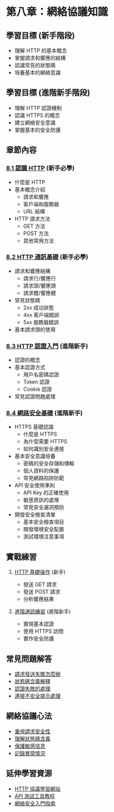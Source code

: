 # 第八章：網絡協議知識

## 學習目標 (新手階段)
- 理解 HTTP 的基本概念
- 掌握請求和響應的結構
- 認識常見的狀態碼
- 培養基本的網絡意識

## 學習目標 (進階新手階段)
- 理解 HTTP 認證機制
- 認識 HTTPS 的概念
- 建立網絡安全意識
- 掌握基本的安全防護

## 章節內容

### [8.1 認識 HTTP](8-1.md) (新手必學)
- 什麼是 HTTP
- 基本概念介紹
  - 請求和響應
  - 客戶端和服務器
  - URL 結構
- HTTP 請求方法
  - GET 方法
  - POST 方法
  - 其他常用方法

### [8.2 HTTP 通訊基礎](8-2.md) (新手必學)
- 請求和響應結構
  - 請求行/響應行
  - 請求頭/響應頭
  - 請求體/響應體
- 常見狀態碼
  - 2xx 成功狀態
  - 4xx 客戶端錯誤
  - 5xx 服務器錯誤
- 基本請求頭的使用

### [8.3 HTTP 認證入門](8-3.md) (進階新手)
- 認證的概念
- 基本認證方式
  - 用戶名密碼認證
  - Token 認證
  - Cookie 認證
- 常見認證問題處理

### [8.4 網路安全基礎](8-4.md) (進階新手)
- HTTPS 基礎認識
  - 什麼是 HTTPS
  - 為什麼需要 HTTPS
  - 如何識別安全連接
- 基本安全意識培養
  - 密碼的安全存儲和傳輸
  - 個人資料的保護
  - 常見網路陷阱防範
- API 安全使用準則
  - API Key 的正確使用
  - 敏感資訊的處理
  - 常見安全漏洞預防
- 開發安全檢查清單
  - 基本安全檢查項目
  - 開發環境安全配置
  - 測試環境注意事項

## 實戰練習
1. [HTTP 基礎操作](8-1.md#實戰練習) (新手)
   - 發送 GET 請求
   - 發送 POST 請求
   - 分析響應結果

2. [進階通訊練習](8-4.md#實戰練習) (進階新手)
   - 實現基本認證
   - 使用 HTTPS 訪問
   - 實作安全防護

## 常見問題解答
- [請求發送失敗怎麼辦](8-2.md#常見問題解答)
- [狀態碼含義解釋](8-2.md#常見狀態碼)
- [認證失敗的處理](8-3.md#常見認證問題和解決方案)
- [連接不安全提示處理](8-4.md#如何識別安全連接)

## 網絡協議心法
- [重視請求安全性](8-4.md#基本安全意識培養)
- [理解狀態碼含義](8-2.md#常見狀態碼)
- [保護敏感信息](8-4.md#敏感資訊的處理)
- [記錄異常情況](8-4.md#開發環境安全配置)

## 延伸學習資源
- [HTTP 協議學習網站](8-1.md#下一步)
- [API 測試工具教程](8-2.md#實際觀察)
- [網絡安全入門指南](8-4.md#下一步) 